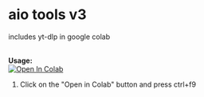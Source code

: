 # aio tools v3
includes yt-dlp in google colab

<br><b>Usage:</b>
<br>
<a href="https://colab.research.google.com/github/tf99921/aio-tools-v3/blob/main/compiled_by_jga_143.ipynb" target="_parent\"><img src="https://colab.research.google.com/assets/colab-badge.svg" alt="Open In Colab"/></a>
1. Click on the "Open in Colab" button and press ctrl+f9
